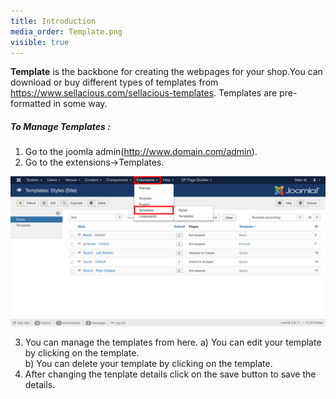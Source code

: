 ```yaml
---
title: Introduction
media_order: Template.png
visible: true
---
```


**Template** is the backbone for creating the webpages for your shop.You can download or buy different types of  templates from https://www.sellacious.com/sellacious-templates. Templates are pre-formatted in some way.

##### **To Manage Templates :**

1. Go to the joomla admin(http://www.domain.com/admin).
2. Go to the extensions->Templates.

![](Template.png)

3. You can manage the templates from here.
a) You can edit your template by clicking on the template.<br>
b) You can delete your template by clicking on the template.
4. After changing the tenplate details click on the save button to save the details.